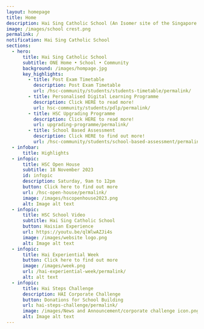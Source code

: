 ```yaml
---
layout: homepage
title: Home
description: Hai Sing Catholic School (An Isomer site of the Singapore Government)
image: /images/school crest.png
permalink: /
notification: Hai Sing Catholic School
sections:
  - hero:
      title: Hai Sing Catholic School
      subtitle: ONE Home • School • Community
      background: /images/hompage.jpg
      key_highlights:
        - title: Post Exam Timetable
          description: Post Exam Timetable
          url: /hsc-community/students/students-timetable/permalink/
        - title: Personalised Digital Learning Programme
          description: Click HERE to read more!
          url: hsc-community/students/pdlp/permalink/
        - title: HSC Upgrading Programme
          description: Click HERE to read more!
          url: upgrading-programme/permalink/
        - title: School Based Assessment
          description: Click HERE to find out more!
          url: /hsc-community/students/school-based-assessment/permalink/
  - infobar:
      title: Highlights
  - infopic:
      title: HSC Open House
      subtitle: 18 November 2023
      id: infopic
      description: Saturday, 9am to 12pm
      button: Click here to find out more
      url: /hsc-open-house/permalink/
      image: /images/hscopenhouse2023.png
      alt: Image alt text
  - infopic:
      title: HSC School Video
      subtitle: Hai Sing Catholic School
      button: Haisian Experience
      url: https://youtu.be/qlWlwAZJi4s
      image: /images/website logo.png
      alt: Image alt text
  - infopic:
      title: Hai Experiential Week
      button: Click here to find out more
      image: /images/week.png
      url: /hai-experiential-week/permalink/
      alt: alt text
  - infopic:
      title: Hai Steps Challenge
      description: HAI Corporate Challenge
      button: Donations for School Building
      url: hai-steps-challenge/permalink/
      image: /images/News and Announcement/corporate challenge icon.png
      alt: Image alt text
---
```

